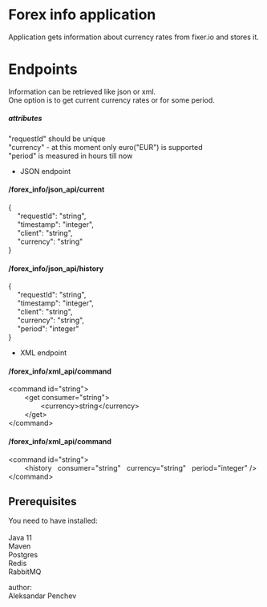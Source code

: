 # Forex info application

Application gets information about currency rates from fixer.io and stores it.

# Endpoints

Information can be retrieved like json or xml. <br/>
One option is to get current currency rates or for some period. <br/>

##### attributes
"requestId" should be unique <br/>
"currency" - at this moment only euro("EUR") is supported <br/>
"period" is measured in hours till now <br/>

* JSON endpoint

#### /forex_info/json_api/current

{ <br/>
&emsp; "requestId": "string", <br/>
&emsp; "timestamp": "integer", <br/>
&emsp; "client": "string", <br/>
&emsp; "currency": "string" <br/>
}

#### /forex_info/json_api/history

{ <br/>
&emsp; "requestId": "string", <br/>
&emsp; "timestamp": "integer", <br/>
&emsp; "client": "string", <br/>
&emsp; "currency": "string", <br/>
&emsp; "period": "integer" <br/>
}

* XML endpoint

#### /forex_info/xml_api/command

&lt;command id="string"&gt; <br/>
&emsp;&emsp;  &lt;get consumer="string"&gt; <br/>
&emsp;&emsp;&emsp; &emsp;    &lt;currency&gt;string&lt;/currency&gt; <br/>
&emsp;&emsp;   &lt;/get&gt; <br/>
&lt;/command&gt; <br/>

#### /forex_info/xml_api/command

&lt;command id="string"&gt; <br/>
&emsp;&emsp; &lt;history &nbsp; consumer="string" &nbsp; currency="string" &nbsp; period="integer" /&gt; <br/>
&lt;/command&gt; <br/>


## Prerequisites

You need to have installed: <br/> <br/>
Java 11 <br/>
Maven <br/>
Postgres <br/>
Redis <br/>
RabbitMQ <br/>

author: <br/>
Aleksandar Penchev